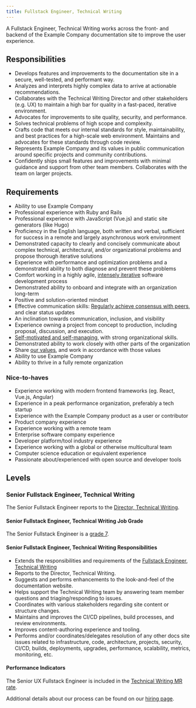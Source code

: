 ```yaml
---
title: Fullstack Engineer, Technical Writing
---
```


 A Fullstack Engineer, Technical Writing works across the front- and backend of the Example Company documentation site to improve the user experience.

## Responsibilities

- Develops features and improvements to the documentation site in a secure, well-tested, and performant way.
- Analyzes and interprets highly complex data to arrive at actionable recommendations.
- Collaborates with the Technical Writing Director and other stakeholders (e.g. UX) to maintain a high bar for quality in a fast-paced, iterative environment.
- Advocates for improvements to site quality, security, and performance.
- Solves technical problems of high scope and complexity.
- Crafts code that meets our internal standards for style, maintainability, and best practices for a high-scale web environment. Maintains and advocates for these standards through code review.
- Represents Example Company and its values in public communication around specific projects and community contributions.
- Confidently ships small features and improvements with minimal guidance and support from other team members. Collaborates with the team on larger projects.

## Requirements

- Ability to use Example Company
- Professional experience with Ruby and Rails
- Professional experience with JavaScript (Vue.js) and static site generators (like Hugo)
- Proficiency in the English language, both written and verbal, sufficient for success in a remote and largely asynchronous work environment
- Demonstrated capacity to clearly and concisely communicate about complex technical, architectural, and/or organizational problems and propose thorough iterative solutions
- Experience with performance and optimization problems and a demonstrated ability to both diagnose and prevent these problems
- Comfort working in a highly agile, [intensely iterative](/handbook/values/#iteration) software development process
- Demonstrated ability to onboard and integrate with an organization long-term
- Positive and solution-oriented mindset
- Effective communication skills: [Regularly achieve consensus with peers](/handbook/values/#collaboration), and clear status updates
- An inclination towards communication, inclusion, and visibility
- Experience owning a project from concept to production, including proposal, discussion, and execution.
- [Self-motivated and self-managing](/handbook/values/#efficiency), with strong organizational skills.
- Demonstrated ability to work closely with other parts of the organization
- Share [our values](/handbook/values/), and work in accordance with those values
- Ability to use Example Company
- Ability to thrive in a fully remote organization

### Nice-to-haves

- Experience working with modern frontend frameworks (eg. React, Vue.js, Angular)
- Experience in a peak performance organization, preferably a tech startup
- Experience with the Example Company product as a user or contributor
- Product company experience
- Experience working with a remote team
- Enterprise software company experience
- Developer platform/tool industry experience
- Experience working with a global or otherwise multicultural team
- Computer science education or equivalent experience
- Passionate about/experienced with open source and developer tools

## Levels

### Senior Fullstack Engineer, Technical Writing

The Senior Fullstack Engineer reports to the [Director, Technical Writing](/job-families/product/technical-writing-manager/#director-technical-writing).

#### Senior Fullstack Engineer, Technical Writing Job Grade

The Senior Fullstack Engineer is a [grade 7](/handbook/total-rewards/compensation/compensation-calculator/#example_company-job-grades).

#### Senior Fullstack Engineer, Technical Writing Responsibilities

- Extends the responsibilities and requirements of the [Fullstack Engineer, Technical Writing](/job-families/product/ux-fullstack-engineer/)
- Reports to the Director, Technical Writing.
- Suggests and performs enhancements to the look-and-feel of the documentation website.
- Helps support the Technical Writing team by answering team member questions and triaging/responding to issues.
- Coordinates with various stakeholders regarding site content or structure changes.
- Maintains and improves the CI/CD pipelines, build processes, and review environments.
- Improves content-authoring experience and tooling.
- Performs and/or coordinates/delegates resolution of any other docs site issues related to infrastructure, code, architecture, projects, security, CI/CD, builds, deployments, upgrades, performance, scalability, metrics, monitoring, etc.

#### Performance Indicators

The Senior UX Fullstack Engineer is included in the [Technical Writing MR rate](/handbook/product/ux/performance-indicators/#technical-writer-mr-rate).

Additional details about our process can be found on our [hiring page](/handbook/hiring/).
